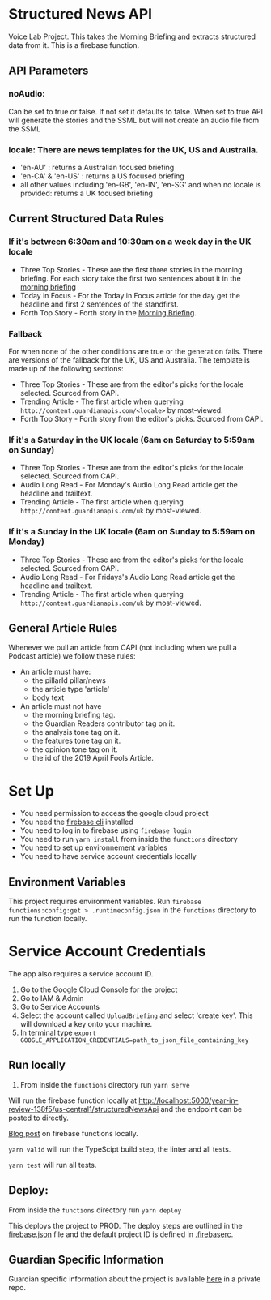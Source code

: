 # Structured News API

Voice Lab Project. This takes the Morning Briefing and extracts structured data from it. This is a firebase function.

## API Parameters

### noAudio:

Can be set to true or false. If not set it defaults to false. When set to true API will generate the stories and the SSML but will not create an audio file from the SSML

### locale: There are news templates for the UK, US and Australia.

- 'en-AU' : returns a Australian focused briefing
- 'en-CA' & 'en-US' : returns a US focused briefing
- all other values including 'en-GB', 'en-IN', 'en-SG' and when no locale is provided: returns a UK focused briefing

## Current Structured Data Rules

### If it's between 6:30am and 10:30am on a week day in the UK locale

- Three Top Stories - These are the first three stories in the morning briefing. For each story take the first two sentences about it in the [morning briefing](https://www.theguardian.com/world/series/guardian-morning-briefing)
- Today in Focus - For the Today in Focus article for the day get the headline and first 2 sentences of the standfirst.
- Forth Top Story - Forth story in the [Morning Briefing](https://www.theguardian.com/world/series/guardian-morning-briefing).

### Fallback

For when none of the other conditions are true or the generation fails. There are versions of the fallback for the UK, US and Australia. The template is made up of the following sections:

- Three Top Stories - These are from the editor's picks for the locale selected. Sourced from CAPI.
- Trending Article - The first article when querying `http://content.guardianapis.com/<locale>` by most-viewed.
- Forth Top Story - Forth story from the editor's picks. Sourced from CAPI.

### If it's a Saturday in the UK locale (6am on Saturday to 5:59am on Sunday)

- Three Top Stories - These are from the editor's picks for the locale selected. Sourced from CAPI.
- Audio Long Read - For Monday's Audio Long Read article get the headline and trailtext.
- Trending Article - The first article when querying `http://content.guardianapis.com/uk` by most-viewed.

### If it's a Sunday in the UK locale (6am on Sunday to 5:59am on Monday)

- Three Top Stories - These are from the editor's picks for the locale selected. Sourced from CAPI.
- Audio Long Read - For Fridays's Audio Long Read article get the headline and trailtext.
- Trending Article - The first article when querying `http://content.guardianapis.com/uk` by most-viewed.

## General Article Rules

Whenever we pull an article from CAPI (not including when we pull a Podcast article) we follow these rules:

- An article must have:
  - the pillarId pillar/news
  - the article type 'article'
  - body text
- An article must not have
  - the morning briefing tag.
  - the Guardian Readers contributor tag on it.
  - the analysis tone tag on it.
  - the features tone tag on it.
  - the opinion tone tag on it.
  - the id of the 2019 April Fools Article.

# Set Up

- You need permission to access the google cloud project
- You need the [firebase cli](https://github.com/firebase/firebase-tools) installed
- You need to log in to firebase using `firebase login`
- You need to run `yarn install` from inside the `functions` directory
- You need to set up environnement variables
- You need to have service account credentials locally

## Environment Variables

This project requires environment variables. Run `firebase functions:config:get > .runtimeconfig.json` in the `functions` directory to run the function locally.

# Service Account Credentials

The app also requires a service account ID.

1. Go to the Google Cloud Console for the project
2. Go to IAM & Admin
3. Go to Service Accounts
4. Select the account called `UploadBriefing` and select 'create key'. This will download a key onto your machine.
5. In terminal type `export GOOGLE_APPLICATION_CREDENTIALS=path_to_json_file_containing_key`

## Run locally

1. From inside the `functions` directory run `yarn serve`

Will run the firebase function locally at [http://localhost:5000/year-in-review-138f5/us-central1/structuredNewsApi](http://localhost:5000/year-in-review-138f5/us-central1/structuredNewsApi) and the endpoint can be posted to directly.

[Blog post](https://www.theguardian.com/info/2019/jan/31/hey-google-help-me-use-cloud-functions) on firebase functions locally.

`yarn valid` will run the TypeScipt build step, the linter and all tests.

`yarn test` will run all tests.

## Deploy:

From inside the `functions` directory run `yarn deploy`

This deploys the project to PROD. The deploy steps are outlined in the [firebase.json](./firebase.json) file and the default project ID is defined in [.firebaserc](./.firebaserc).

## Guardian Specific Information

Guardian specific information about the project is available [here](https://github.com/guardian/voicelab-platform) in a private repo.

